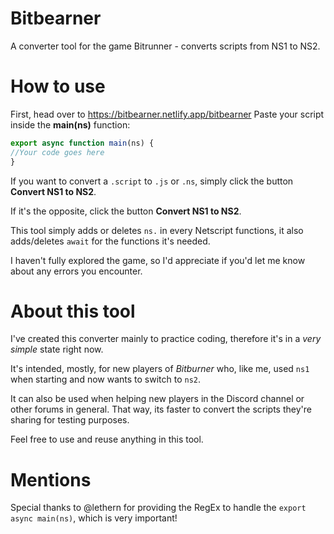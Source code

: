 # Bitbearner
 A converter tool for the game Bitrunner - converts scripts from NS1 to NS2.

 # How to use
First, head over to https://bitbearner.netlify.app/bitbearner
Paste your script inside the <b>main(ns)</b> function:
```js
export async function main(ns) {
//Your code goes here
}
```
If you want to convert a `.script` to `.js` or `.ns`, simply click the button <b>Convert NS1 to NS2</b>.

If it's the opposite, click the button <b>Convert NS1 to NS2</b>.

This tool simply adds or deletes `ns.` in every Netscript functions, it also adds/deletes `await` for the functions it's needed.

I haven't fully explored the game, so I'd appreciate if you'd let me know about any errors you encounter.

# About this tool
I've created this converter mainly to practice coding, therefore it's in a <em>very simple</em> state right now.

It's intended, mostly, for new players of <em>Bitburner</em> who, like me, used `ns1` when starting and now wants to switch to `ns2`.

It can also be used when helping new players in the Discord channel or other forums in general. That way, its faster to convert the scripts they're sharing for testing purposes.

Feel free to use and reuse anything in this tool.

# Mentions
Special thanks to @lethern for providing the RegEx to handle the `export async main(ns)`, which is very important!